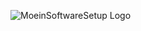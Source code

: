 ![MoeinSoftwareSetup Logo](https://github.com/MoeinSoftwareSetup/Graphics/blob/main/banner/compressed_mss.png?raw=true)
